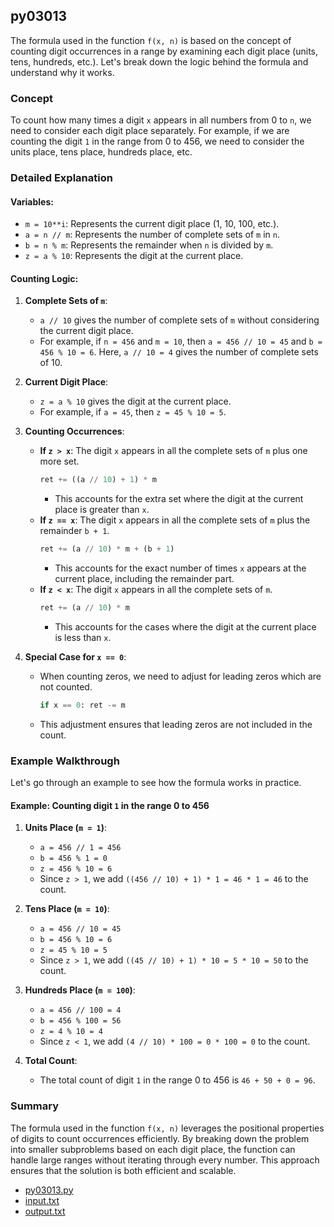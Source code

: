 ## py03013
The formula used in the function `f(x, n)` is based on the concept of counting digit occurrences in a range by examining each digit place (units, tens, hundreds, etc.). Let's break down the logic behind the formula and understand why it works.

### Concept

To count how many times a digit `x` appears in all numbers from 0 to `n`, we need to consider each digit place separately. For example, if we are counting the digit `1` in the range from 0 to 456, we need to consider the units place, tens place, hundreds place, etc.

### Detailed Explanation

#### Variables:
- `m = 10**i`: Represents the current digit place (1, 10, 100, etc.).
- `a = n // m`: Represents the number of complete sets of `m` in `n`.
- `b = n % m`: Represents the remainder when `n` is divided by `m`.
- `z = a % 10`: Represents the digit at the current place.

#### Counting Logic:

1. **Complete Sets of `m`**:
   - `a // 10` gives the number of complete sets of `m` without considering the current digit place.
   - For example, if `n = 456` and `m = 10`, then `a = 456 // 10 = 45` and `b = 456 % 10 = 6`. Here, `a // 10 = 4` gives the number of complete sets of 10.

2. **Current Digit Place**:
   - `z = a % 10` gives the digit at the current place.
   - For example, if `a = 45`, then `z = 45 % 10 = 5`.

3. **Counting Occurrences**:
   - **If `z > x`**: The digit `x` appears in all the complete sets of `m` plus one more set.
     ```python
     ret += ((a // 10) + 1) * m
     ```
     - This accounts for the extra set where the digit at the current place is greater than `x`.
   - **If `z == x`**: The digit `x` appears in all the complete sets of `m` plus the remainder `b + 1`.
     ```python
     ret += (a // 10) * m + (b + 1)
     ```
     - This accounts for the exact number of times `x` appears at the current place, including the remainder part.
   - **If `z < x`**: The digit `x` appears in all the complete sets of `m`.
     ```python
     ret += (a // 10) * m
     ```
     - This accounts for the cases where the digit at the current place is less than `x`.

4. **Special Case for `x == 0`**:
   - When counting zeros, we need to adjust for leading zeros which are not counted.
     ```python
     if x == 0: ret -= m
     ```
   - This adjustment ensures that leading zeros are not included in the count.

### Example Walkthrough

Let's go through an example to see how the formula works in practice.

#### Example: Counting digit `1` in the range 0 to 456

1. **Units Place (`m = 1`)**:
   - `a = 456 // 1 = 456`
   - `b = 456 % 1 = 0`
   - `z = 456 % 10 = 6`
   - Since `z > 1`, we add `((456 // 10) + 1) * 1 = 46 * 1 = 46` to the count.

2. **Tens Place (`m = 10`)**:
   - `a = 456 // 10 = 45`
   - `b = 456 % 10 = 6`
   - `z = 45 % 10 = 5`
   - Since `z > 1`, we add `((45 // 10) + 1) * 10 = 5 * 10 = 50` to the count.

3. **Hundreds Place (`m = 100`)**:
   - `a = 456 // 100 = 4`
   - `b = 456 % 100 = 56`
   - `z = 4 % 10 = 4`
   - Since `z < 1`, we add `(4 // 10) * 100 = 0 * 100 = 0` to the count.

4. **Total Count**:
   - The total count of digit `1` in the range 0 to 456 is `46 + 50 + 0 = 96`.

### Summary

The formula used in the function `f(x, n)` leverages the positional properties of digits to count occurrences efficiently. By breaking down the problem into smaller subproblems based on each digit place, the function can handle large ranges without iterating through every number. This approach ensures that the solution is both efficient and scalable.
- [py03013.py](py03013.py)
- [input.txt](input.txt)
- [output.txt](output.txt)
